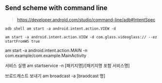 


## Send scheme with command line

> https://developer.android.com/studio/command-line/adb#IntentSpec


```
adb shell am start -a android.intent.action.VIEW -d 
```


```
am start -a android.intent.action.VIEW -d com.glass.videoglass:// --ez startFromWS true
```

am start -a android.intent.action.MAIN -n com.example/com.example.MainActivity

서비스 실행
am startservice  -n [패키지명]/[패키지명 포함 서비스명]

브로드캐스트 보내기
am broadcast  -a [braodcast 명]
<!--stackedit_data:
eyJoaXN0b3J5IjpbLTIwNDM5ODczOTcsNDYyNjU0NjIxLC0xMz
EyMDIzMjQ4LDE1NDE5NjgzMl19
-->